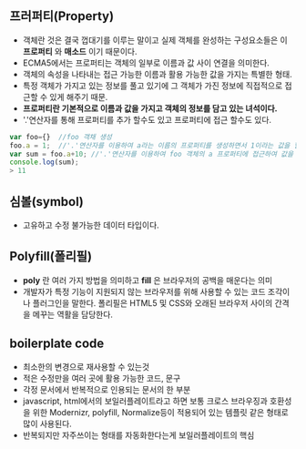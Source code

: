## 프러퍼티(Property)
- 객체란 것은 결국 껍대기를 이루는 말이고 실제 객체를 완성하는 구성요소들은 이 **프로퍼티** 와 **매소드** 이기 때문이다.
- ECMA5에서는 프로퍼티는 객체의 일부로 이름과 값 사이 연결을 의미한다.
- 객체의 속성을 나타내는 접근 가능한 이름과 활용 가능한 값을 가지는 특별한 형태.
- 특정 객체가 가지고 있는 정보를 풀고 있기에 그 객체가 가진 정보에 직접적으로 접근할 수 있게 해주기 때문.
- **프로퍼티란 기본적으로 이름과 값을 가지고 객체의 정보를 담고 있는 녀석이다.**
- '.'연산자를 통해 프로퍼티를 추가 할수도 있고 프로퍼티에 접근 할수도 있다.
```javascript
var foo={}  //foo 객채 생성
foo.a = 1;  //'.'연산자를 이용하여 a라는 이름의 프로퍼티를 생성하면서 1이라는 값을 할당.
var sum = foo.a+10; //'.'연산자를 이용하여 foo 객체의 a 프로퍼티에 접근하여 값을 활용 가능.
console.log(sum);
> 11
```

## 심볼(symbol)
- 고유하고 수정 불가능한 데이터 타입이다.

## Polyfill(폴리필)
- **poly** 란 여러 가지 방법을 의미하고 **fill** 은 브라우저의 공백을 매운다는 의미
- 개발자가 특정 기능이 지원되지 않는 브라우저를 위해 사용할 수 있는 코드 조각이나 플러그인을 말한다.
폴리필은 HTML5 및 CSS와 오래된 브라우저 사이의 간격을 메꾸는 역활을 담당한다.

## boilerplate code
- 최소한의 변경으로 재사용할 수 있는것
- 적은 수정만을 여러 곳에 활용 가능한 코드, 문구
- 각정 문서에서 반복적으로 인용되는 문서의 한 부분
- javascript, html에서의 보일러플레이트라고 하면 보통 크로스 브라우징과 호환성을 위한 Modernizr, polyfill, Normalize등이
	적용되어 있는 템플릿 같은 형태로 많이 사용된다.
- 반복되지만 자주쓰이는 형태를 자동화한다는게 보일러플레이트의 핵심
